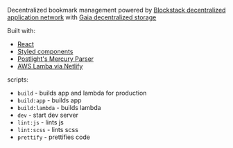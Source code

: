 Decentralized bookmark management powered by [Blockstack decentralized application network](https://www.blockstack.org/) with [Gaia decentralized storage](https://docs.blockstack.org/data-storage/overview)

Built with:
- [React](https://reactjs.org/)
- [Styled components](https://styled-components.com/)
- [Postlight's Mercury Parser](https://mercury.postlight.com/web-parser/)
- [AWS Lamba via Netlify](https://www.netlify.com/products/functions/)

scripts:
- `build` - builds app and lambda for production
- `build:app` - builds app
- `build:lambda` - builds lambda
- `dev` - start dev server
- `lint:js` - lints js
- `lint:scss` - lints scss
- `prettify` - prettifies code
